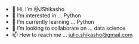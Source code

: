 - 👋 Hi, I’m @JShikasho
- 👀 I’m interested in ... Python
- 🌱 I’m currently learning ... Python
- 💞️ I’m looking to collaborate on ... data science
- 📫 How to reach me ... julio.shikasho@gmail.com

<!---
JShikasho/JShikasho is a ✨ special ✨ repository because its `README.md` (this file) appears on your GitHub profile.
You can click the Preview link to take a look at your changes.
--->
